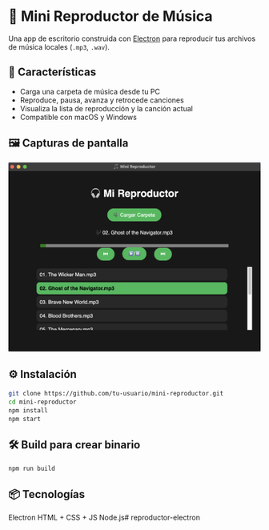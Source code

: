 # 🎵 Mini Reproductor de Música

Una app de escritorio construida con [Electron](https://www.electronjs.org/) para reproducir tus archivos de música locales (`.mp3`, `.wav`).

## 🚀 Características

- Carga una carpeta de música desde tu PC
- Reproduce, pausa, avanza y retrocede canciones
- Visualiza la lista de reproducción y la canción actual
- Compatible con macOS y Windows

## 🖼️ Capturas de pantalla
![macOS](screenshots/player.png)

## ⚙️ Instalación

```bash
git clone https://github.com/tu-usuario/mini-reproductor.git
cd mini-reproductor
npm install
npm start
```

## 🛠️ Build para crear binario
```bash
npm run build
```

## 📦 Tecnologías
Electron
HTML + CSS + JS
Node.js# reproductor-electron
